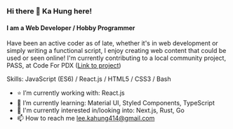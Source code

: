 ### Hi there 👋 Ka Hung here!
#### I am a Web Developer / Hobby Programmer
Have been an active coder as of late, whether it's in web development or simply writing a functional script, I enjoy creating web content that could be used or seen online! I'm currently contributing to a local community project, PASS, at Code For PDX ([Link to project](https://github.com/codeforpdx/PASS))

Skills: JavaScript (ES6) / React.js / HTML5 / CSS3 / Bash

- :star: I’m currently working with: React.js
- 🌱 I’m currently learning: Material UI, Styled Components, TypeScript
- 🔭 I'm currently interested in/looking into: Next.js, Rust, Go
- 📫 How to reach me lee.kahung414@gmail.com

<!--![GitHub stats](https://github-readme-stats.vercel.app/api?username=leekahung&show_icons=true)-->
